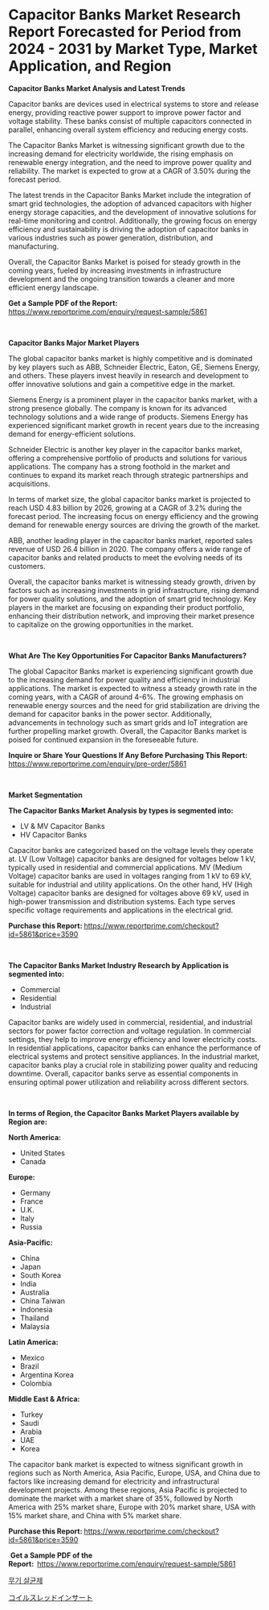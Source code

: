<p><h1>Capacitor Banks Market Research Report Forecasted for Period from 2024 -  2031 by Market Type, Market Application, and Region</h1></p><p><strong>Capacitor Banks Market Analysis and Latest Trends</strong></p>
<p><p>Capacitor banks are devices used in electrical systems to store and release energy, providing reactive power support to improve power factor and voltage stability. These banks consist of multiple capacitors connected in parallel, enhancing overall system efficiency and reducing energy costs.</p><p>The Capacitor Banks Market is witnessing significant growth due to the increasing demand for electricity worldwide, the rising emphasis on renewable energy integration, and the need to improve power quality and reliability. The market is expected to grow at a CAGR of 3.50% during the forecast period.</p><p>The latest trends in the Capacitor Banks Market include the integration of smart grid technologies, the adoption of advanced capacitors with higher energy storage capacities, and the development of innovative solutions for real-time monitoring and control. Additionally, the growing focus on energy efficiency and sustainability is driving the adoption of capacitor banks in various industries such as power generation, distribution, and manufacturing.</p><p>Overall, the Capacitor Banks Market is poised for steady growth in the coming years, fueled by increasing investments in infrastructure development and the ongoing transition towards a cleaner and more efficient energy landscape.</p></p>
<p><strong>Get a Sample PDF of the Report:&nbsp;</strong> <a href="https://www.reportprime.com/enquiry/request-sample/5861">https://www.reportprime.com/enquiry/request-sample/5861</a></p>
<p>&nbsp;</p>
<p><strong>Capacitor Banks Major Market Players</strong></p>
<p><p>The global capacitor banks market is highly competitive and is dominated by key players such as ABB, Schneider Electric, Eaton, GE, Siemens Energy, and others. These players invest heavily in research and development to offer innovative solutions and gain a competitive edge in the market.</p><p>Siemens Energy is a prominent player in the capacitor banks market, with a strong presence globally. The company is known for its advanced technology solutions and a wide range of products. Siemens Energy has experienced significant market growth in recent years due to the increasing demand for energy-efficient solutions.</p><p>Schneider Electric is another key player in the capacitor banks market, offering a comprehensive portfolio of products and solutions for various applications. The company has a strong foothold in the market and continues to expand its market reach through strategic partnerships and acquisitions.</p><p>In terms of market size, the global capacitor banks market is projected to reach USD 4.83 billion by 2026, growing at a CAGR of 3.2% during the forecast period. The increasing focus on energy efficiency and the growing demand for renewable energy sources are driving the growth of the market.</p><p>ABB, another leading player in the capacitor banks market, reported sales revenue of USD 26.4 billion in 2020. The company offers a wide range of capacitor banks and related products to meet the evolving needs of its customers.</p><p>Overall, the capacitor banks market is witnessing steady growth, driven by factors such as increasing investments in grid infrastructure, rising demand for power quality solutions, and the adoption of smart grid technology. Key players in the market are focusing on expanding their product portfolio, enhancing their distribution network, and improving their market presence to capitalize on the growing opportunities in the market.</p></p>
<p>&nbsp;</p>
<p><strong>What Are The Key Opportunities For Capacitor Banks Manufacturers?</strong></p>
<p><p>The global Capacitor Banks market is experiencing significant growth due to the increasing demand for power quality and efficiency in industrial applications. The market is expected to witness a steady growth rate in the coming years, with a CAGR of around 4-6%. The growing emphasis on renewable energy sources and the need for grid stabilization are driving the demand for capacitor banks in the power sector. Additionally, advancements in technology such as smart grids and IoT integration are further propelling market growth. Overall, the Capacitor Banks market is poised for continued expansion in the foreseeable future.</p></p>
<p><strong>Inquire or Share Your Questions If Any Before Purchasing This Report:</strong> <a href="https://www.reportprime.com/enquiry/pre-order/5861">https://www.reportprime.com/enquiry/pre-order/5861</a></p>
<p>&nbsp;</p>
<p><strong>Market Segmentation</strong></p>
<p><strong>The Capacitor Banks Market Analysis by types is segmented into:</strong></p>
<p><ul><li>LV & MV Capacitor Banks</li><li>HV Capacitor Banks</li></ul></p>
<p><p>Capacitor banks are categorized based on the voltage levels they operate at. LV (Low Voltage) capacitor banks are designed for voltages below 1 kV, typically used in residential and commercial applications. MV (Medium Voltage) capacitor banks are used in voltages ranging from 1 kV to 69 kV, suitable for industrial and utility applications. On the other hand, HV (High Voltage) capacitor banks are designed for voltages above 69 kV, used in high-power transmission and distribution systems. Each type serves specific voltage requirements and applications in the electrical grid.</p></p>
<p><strong>Purchase this Report:&nbsp;</strong><a href="https://www.reportprime.com/checkout?id=5861&price=3590">https://www.reportprime.com/checkout?id=5861&price=3590</a></p>
<p>&nbsp;</p>
<p><strong>The Capacitor Banks Market Industry Research by Application is segmented into:</strong></p>
<p><ul><li>Commercial</li><li>Residential</li><li>Industrial</li></ul></p>
<p><p>Capacitor banks are widely used in commercial, residential, and industrial sectors for power factor correction and voltage regulation. In commercial settings, they help to improve energy efficiency and lower electricity costs. In residential applications, capacitor banks can enhance the performance of electrical systems and protect sensitive appliances. In the industrial market, capacitor banks play a crucial role in stabilizing power quality and reducing downtime. Overall, capacitor banks serve as essential components in ensuring optimal power utilization and reliability across different sectors.</p></p>
<p>&nbsp;</p>
<p><strong>In terms of Region, the Capacitor Banks Market Players available by Region are:</strong></p>
<p>
    <p> <strong> North America: </strong>
        <ul>
            <li>United States</li>
            <li>Canada</li>
        </ul>
        </p> 
    <p> <strong> Europe: </strong>
        <ul>
            <li>Germany</li>
            <li>France</li>
            <li>U.K.</li>
            <li>Italy</li>
            <li>Russia</li>
        </ul>
        </p> 
    <p> <strong> Asia-Pacific: </strong>
        <ul>
            <li>China</li>
            <li>Japan</li>
            <li>South Korea</li>
            <li>India</li>
            <li>Australia</li>
            <li>China Taiwan</li>
            <li>Indonesia</li>
            <li>Thailand</li>
            <li>Malaysia</li>
        </ul>
        </p> 
    <p> <strong> Latin America: </strong>
        <ul>
            <li>Mexico</li>
            <li>Brazil</li>
            <li>Argentina Korea</li>
            <li>Colombia</li>
        </ul>
        </p> 
    <p> <strong> Middle East & Africa: </strong>
        <ul>
            <li>Turkey</li>
            <li>Saudi</li>
            <li>Arabia</li>
            <li>UAE</li>
            <li>Korea</li>
        </ul>
    </p>
    </p>
<p><p>The capacitor bank market is expected to witness significant growth in regions such as North America, Asia Pacific, Europe, USA, and China due to factors like increasing demand for electricity and infrastructural development projects. Among these regions, Asia Pacific is projected to dominate the market with a market share of 35%, followed by North America with 25% market share, Europe with 20% market share, USA with 15% market share, and China with 5% market share.</p></p>
<p><strong>Purchase this Report: </strong><a href="https://www.reportprime.com/checkout?id=5861&price=3590">https://www.reportprime.com/checkout?id=5861&price=3590</a></p>
<p>&nbsp;<strong>Get a Sample PDF of the Report:&nbsp;&nbsp;</strong><a href="https://www.reportprime.com/enquiry/request-sample/5861">https://www.reportprime.com/enquiry/request-sample/5861</a></p>
<p><strong></strong></p>
<p><p><a href="https://github.com/fernandotryO5lson96765/Market-Research-Report-List-1/blob/main/387741915308.md">무기 살균제</a></p><p><a href="https://github.com/EmoryYundt1935/Market-Research-Report-List-1/blob/main/533325216402.md">コイルスレッドインサート</a></p></p>